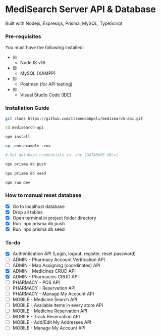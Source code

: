 <h1>MediSearch Server API & Database</h1>

<p>Built with Nodejs, Expressjs, Prisma, MySQL, TypeScript</p>

### Pre-requisites

You must have the following installed:

- [x] - NodeJS v18
- [x] - MySQL (XAMPP)
- [x] - Postman (for API testing)
- [x] - Visual Studio Code (IDE)

### Installation Guide

```bash
git clone https://github.com/itsmenoahpoli/medisearch-api.git

cd medisearch-api

npm install

cp .env.example .env

# Set database credentials in .env (DATABASE_URL=)

npx prisma db push

npx prisma db seed

npm run dev
```

### How to manual reset database

- [x] Go to localhost database
- [x] Drop all tables
- [x] Open terminal in project folder directory
- [x] Run `npx prisma db push
- [x] Run `npx prisma db seed

### To-do

- [x] Authentication API (Login, logout, register, reset password)
- [ ] ADMIN - Pharmacy Account Verification API
- [ ] ADMIN - Map Assigning (coordinates) API
- [x] ADMIN - Medicines CRUD API
- [x] ADMIN - Pharmacies CRUD API
- [ ] PHARMACY - POS API
- [ ] PHARMACY - Reservation API
- [ ] PHARMACY - Manage My Account API
- [ ] MOBILE - Medicine Search API
- [ ] MOBILE - Available items in every store API
- [ ] MOBILE - Medicine Reservation API
- [ ] MOBILE - Track Reservation API
- [ ] MOBILE - Add/Edit My Addresses API
- [ ] MOBILE - Manage My Account API
